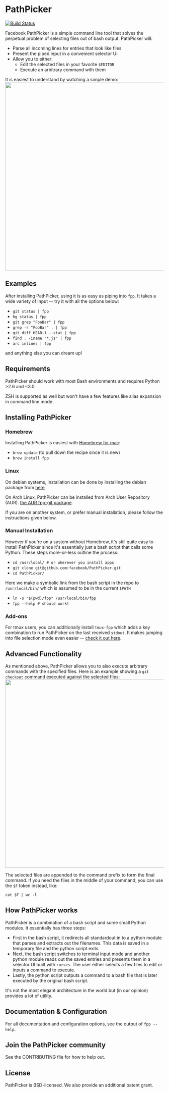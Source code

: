 # PathPicker

[![Build Status](https://travis-ci.org/facebook/PathPicker.svg?branch=master)](https://travis-ci.org/facebook/PathPicker)

Facebook PathPicker is a simple command line tool that solves the perpetual
problem of selecting files out of bash output. PathPicker will:
* Parse all incoming lines for entries that look like files
* Present the piped input in a convenient selector UI
* Allow you to either:
    * Edit the selected files in your favorite `$EDITOR`
    * Execute an arbitrary command with them

It is easiest to understand by watching a simple demo:
<a href="https://asciinema.org/a/19519" target="_blank"><img src="https://asciinema.org/a/19519.png" width="597"/></a>

## Examples
After installing PathPicker, using it is as easy as piping into `fpp`. It takes
a wide variety of input -- try it with all the options below:

* `git status | fpp`
* `hg status | fpp`
* `git grep "FooBar" | fpp`
* `grep -r "FooBar" . | fpp`
* `git diff HEAD~1 --stat | fpp`
* `find . -iname "*.js" | fpp`
* `arc inlines | fpp`

and anything else you can dream up!

## Requirements
PathPicker should work with most Bash environments and requires Python >2.6
and <3.0.

ZSH is supported as well but won't have a few features like alias expansion
in command line mode.

## Installing PathPicker


### Homebrew

Installing PathPicker is easiest with [Homebrew for mac](http://brew.sh/):

* `brew update` (to pull down the recipe since it is new)
* `brew install fpp`

### Linux

On debian systems, installation can be done by installing the debian package from [here](https://github.com/facebook/PathPicker/releases/download/0.6.0/fpp.deb)

On Arch Linux, PathPicker can be installed from Arch User Repository (AUR). 
[the AUR fpp-git package](https://aur.archlinux.org/packages/fpp-git/).

If you are on another system, or prefer manual installation, please
follow the instructions given below.

### Manual Installation

However if you're on a system without Homebrew, it's still quite easy to install
PathPicker since it's essentially just a bash script that calls some Python. These
steps more-or-less outline the process:

* `cd /usr/local/ # or wherever you install apps`
* `git clone git@github.com:facebook/PathPicker.git`
* `cd PathPicker/`

Here we make a symbolic link from the bash script in the repo
to `/usr/local/bin/` which is assumed to be in the current
`$PATH`

* `ln -s "$(pwd)/fpp" /usr/local/bin/fpp`
* `fpp --help # should work!`

### Add-ons

For tmux users, you can additionally install `tmux-fpp` which adds a key combination to run PathPicker on the last received `stdout`. It makes jumping into file selection mode even easier -- [check it out here](https://github.com/jbnicolai/tmux-fpp).


## Advanced Functionality

As mentioned above, PathPicker allows you to also execute arbitrary commands with the specified files.
Here is an example showing a `git checkout` command executed against the selected files:
<a href="https://asciinema.org/a/19520" target="_blank"><img src="https://asciinema.org/a/19520.png" width="597"/></a>

The selected files are appended to the command prefix to form the final command. If you need the files
in the middle of your command, you can use the `$F` token instead, like:

`cat $F | wc -l`

## How PathPicker works
PathPicker is a combination of a bash script and some small Python modules.
It essentially has three steps:

* First in the bash script, it redirects all standardout in to a python module that
parses and extracts out the filenames. This data is saved in a temporary file
and the python script exits.
* Next, the bash script switches to terminal input mode and
another python module reads out the saved entries and presents them in a
selector UI built with `curses`. The user either selects a few files to edit or inputs a command
to execute.
* Lastly, the python script outputs a command to a bash file that is later
executed by the original bash script.

It's not the most elegant architecture in the world but (in our opinion) provides a lot of utility.

## Documentation & Configuration

For all documentation and configuration options, see the output of `fpp --help`.

## Join the PathPicker community
See the CONTRIBUTING file for how to help out.

## License
PathPicker is BSD-licensed. We also provide an additional patent grant.
